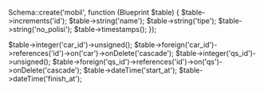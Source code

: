 Schema::create('mobil', function (Blueprint $table) {
            $table->increments('id');
            $table->string('name');
            $table->string('tipe');
            $table->string('no_polisi');
            $table->timestamps();
        });



$table->integer('car_id')->unsigned();
            $table->foreign('car_id')->references('id')->on('car')->onDelete('cascade');
            $table->integer('qs_id')->unsigned();
            $table->foreign('qs_id')->references('id')->on('qs')->onDelete('cascade');
            $table->dateTime('start_at');
            $table->dateTime('finish_at');
